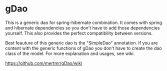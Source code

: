 gDao
====
This is a generic dao for spring-hibernate combination. It comes with spring and hibernate dependencies so you don't have to add those dependencies yourself. This also provides the perfect compatibility between versions.

Best feauture of this generic dao is the "SimpleDao" annotation. If you are content with the generic functions of gDao you don't have to create the dao class of the model. For more explanation and usages, see wiki.

https://github.com/mertmr/gDao/wiki
